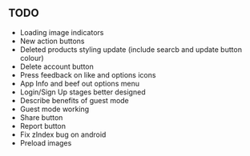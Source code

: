 ## TODO

-   Loading image indicators
-   New action buttons
-   Deleted products styling update (include searcb and update button colour)
-   Delete account button
-   Press feedback on like and options icons
-   App Info and beef out options menu
-   Login/Sign Up stages better designed
-   Describe benefits of guest mode
-   Guest mode working
-   Share button
-   Report button
-   Fix zIndex bug on android
-   Preload images
